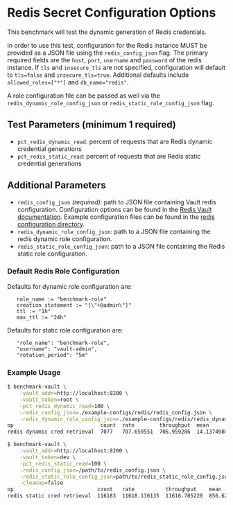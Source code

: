 # Redis Secret Configuration Options

This benchmark will test the dynamic generation of Redis credentials.

In order to use this test, configuration for the Redis instance MUST be provided as a JSON file using the `redis_config_json` flag. The primary required fields are the `host`, `port`, `username` and `password` of the redis instance. If `tls` and `insecure_tls` are not specified, configuration will default to `tls=false` and `insecure_tls=true`. Additional defaults include `allowed_roles=["*"]` and `db_name="redis"`.


 A role configuration file can be passed as well via the `redis_dynamic_role_config_json` or `redis_static_role_config_json` flag.

## Test Parameters (minimum 1 required)
- `pct_redis_dynamic_read`: percent of requests that are Redis dynamic credential generations
- `pct_redis_static_read`: percent of requests that are Redis static credential generations


## Additional Parameters

- `redis_config_json` _(required)_: path to JSON file containing Vault redis configuration.  Configuration options can be found in the [Redis Vault documentation](https://developer.hashicorp.com/vault/api-docs/secret/databases/redis).  Example configuration files can be found in the [redis configuration directory](/example-configs/redis/).
- `redis_dynamic_role_config_json`: path to a JSON file containing the redis dynamic role configuration.
- `redis_static_role_config_json`: path to a JSON file containing the Redis static role configuration.


### Default Redis Role Configuration

 Defaults for dynamic role configuration are:
 ```
 	role_name := "benchmark-role"
	creation_statement := "[\"+@admin\"]"
	ttl := "1h"
	max_ttl := "24h"
```

 Defaults for static role configuration are:
 ```
    "role_name": "benchmark-role",
    "username": "vault-admin",
    "rotation_period": "5m"
```

### Example Usage

```bash
$ benchmark-vault \
    -vault_addr=http://localhost:8200 \
    -vault_token=root \
    -pct_redis_dynamic_read=100 \
    -redis_config_json=./example-configs/redis/redis_config.json \
    -redis_dynamic_role_config_json=./example-configs/redis/redis_dynamic_role_config.json
op                            count  rate        throughput  mean         95th%        99th%        successRatio
redis dynamic cred retrieval  7077   707.659551  706.959286  14.137498ms  25.264196ms  67.917547ms  100.00%
```


```bash
$ benchmark-vault \
    -vault_addr=http://localhost:8200 \
    -vault_token=dev \
    -pct_redis_static_read=100 \
    -redis_config_json=/path/to/redis_config.json \
    -redis_static_role_config_json=path/to/redis_static_role_config.json \
    -cleanup=false
op                           count   rate          throughput    mean       95th%       99th%       successRatio
redis static cred retrieval  116183  11618.136135  11616.705220  856.629µs  1.863952ms  2.903061ms  100.00%
```
